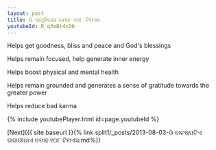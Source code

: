 ```yaml
---
layout: post
title: ଓଁ ସାତ୍ତ୍ଵିକାୟ ନମାହ ୧୦୮ ଟିମଏସ
youtubeId: R_q3eBt4cD0
---
```

 
 
Helps get goodness, bliss and peace and God's blessings
 
Helps remain focused, help generate inner energy 
 
Helps boost physical and mental health 
 
Helps remain grounded and generates a sense of gratitude towards the greater power 
 
Helps reduce bad karma
 
 
 
 


{% include youtubePlayer.html id=page.youtubeId %}
 
[Next]({{ site.baseurl }}{% link  split1/_posts/2013-08-03-ଓଁ ବାଚଷ୍ପଟିଏ ଉଦାରୀଧାଏ ନମାହ ୧୦୮ ଟିମଏସ.md%})
 
